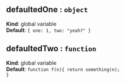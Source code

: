 <a name="defaultedOne"></a>
## defaultedOne : <code>object</code>
**Kind**: global variable  
**Default**: <code>{ one: 1, two: &quot;yeah?&quot; }</code>  
<a name="defaultedTwo"></a>
## defaultedTwo : <code>function</code>
**Kind**: global variable  
**Default**: <code>function f(n){ return something(n); }</code>  
